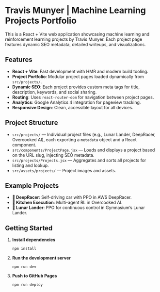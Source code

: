# Travis Munyer | Machine Learning Projects Portfolio

This is a React + Vite web application showcasing machine learning and reinforcement learning projects by Travis Munyer. Each project page features dynamic SEO metadata, detailed writeups, and visualizations.

## Features

- **React + Vite**: Fast development with HMR and modern build tooling.
- **Project Portfolio**: Modular project pages loaded dynamically from `src/projects/`.
- **Dynamic SEO**: Each project provides custom meta tags for title, description, keywords, and social sharing.
- **Routing**: Uses `react-router-dom` for navigation between project pages.
- **Analytics**: Google Analytics 4 integration for pageview tracking.
- **Responsive Design**: Clean, accessible layout for all devices.

## Project Structure

- `src/projects/` — Individual project files (e.g., Lunar Lander, DeepRacer, Overcooked AI), each exporting a `metadata` object and a React component.
- `src/components/ProjectPage.jsx` — Loads and displays a project based on the URL slug, injecting SEO metadata.
- `src/projects/Projects.jsx` — Aggregates and sorts all projects for listing and lookup.
- `src/assets/projects/` — Project images and assets.

## Example Projects

- **🏁 DeepRacer**: Self-driving car with PPO in AWS DeepRacer.
- **🍲 Kitchen Execution**: Multi-agent RL in Overcooked AI.
- **🌙 Lunar Lander**: PPO for continuous control in Gymnasium’s Lunar Lander.

## Getting Started

1. **Install dependencies**
   ```sh
   npm install
   ```

2. **Run the development server**
    ```
    npm run dev
    ```

3. **Push to GitHub Pages**
    ```
   npm run deploy
   ```